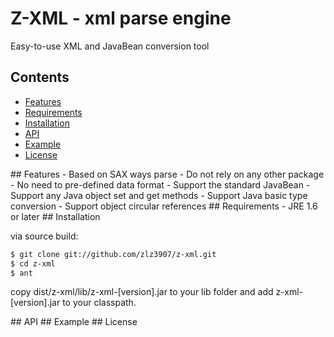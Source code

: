 # Z-XML - xml parse engine

Easy-to-use XML and JavaBean conversion tool

## Contents

- [Features](#a1)
- [Requirements](#a2)
- [Installation](#a3)
- [API](#a4)
- [Example](#a5)
- [License](#a6)

<a name='a1' />
## Features
- Based on SAX ways parse
- Do not rely on any other package
- No need to pre-defined data format
- Support the standard JavaBean
- Support any Java object set and get methods
- Support Java basic type conversion
- Support object circular references

<a name='a2' />
## Requirements
- JRE 1.6 or later

<a name='a3' />
## Installation

via source build:

```bash
$ git clone git://github.com/zlz3907/z-xml.git
$ cd z-xml
$ ant
```

copy dist/z-xml/lib/z-xml-[version].jar to your lib folder and add z-xml-[version].jar to your classpath.

<a name='a4' />
## API

<a name='a5' />
## Example

<a name='a5' />
## License
